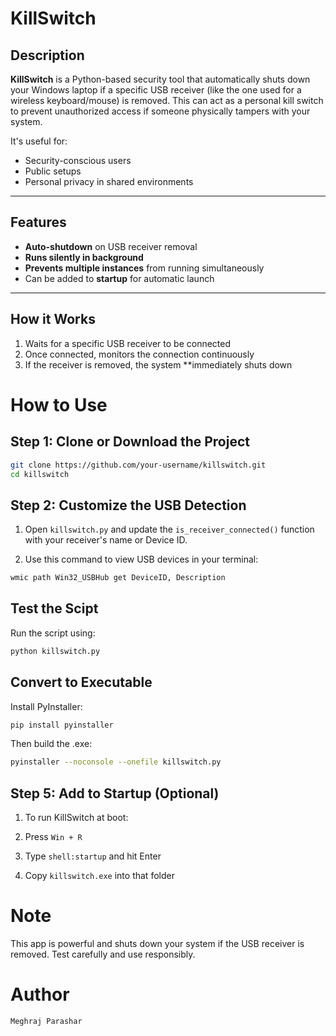 # KillSwitch

## Description
**KillSwitch** is a Python-based security tool that automatically shuts down your Windows laptop if a specific USB receiver (like the one used for a wireless keyboard/mouse) is removed. This can act as a personal kill switch to prevent unauthorized access if someone physically tampers with your system.

It's useful for:
- Security-conscious users
- Public setups
- Personal privacy in shared environments

---

## Features
- **Auto-shutdown** on USB receiver removal
- **Runs silently in background**
- **Prevents multiple instances** from running simultaneously
- Can be added to **startup** for automatic launch

---

## How it Works
1. Waits for a specific USB receiver to be connected
2. Once connected, monitors the connection continuously
3. If the receiver is removed, the system **immediately shuts down

# How to Use

## **Step 1: Clone or Download the Project**

```bash
git clone https://github.com/your-username/killswitch.git
cd killswitch
```
## **Step 2: Customize the USB Detection**
1. Open ```killswitch.py``` and update the ```is_receiver_connected()``` function with your receiver's name or Device ID.

2. Use this command to view USB devices in your terminal:
```bash
wmic path Win32_USBHub get DeviceID, Description
```
## **Test the Scipt**
Run the script using:
```bash
python killswitch.py
```
## **Convert to Executable**
Install PyInstaller:
```bash
pip install pyinstaller
```
Then build the .exe:
```bash
pyinstaller --noconsole --onefile killswitch.py

```
## **Step 5: Add to Startup (Optional)**
1. To run KillSwitch at boot:

2. Press ```Win + R```

3. Type ```shell:startup``` and hit Enter

4. Copy ```killswitch.exe``` into that folder
# Note
This app is powerful and shuts down your system if the USB receiver is removed. Test carefully and use responsibly.

# Author
```Meghraj Parashar```